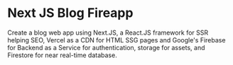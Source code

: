 # Next JS Blog Fireapp
Create a blog web app using Next.JS, a React.JS framework for SSR helping SEO, Vercel as a CDN for HTML SSG pages and Google's Firebase for Backend as a Service for authentication, storage for assets, and Firestore for near real-time database.
